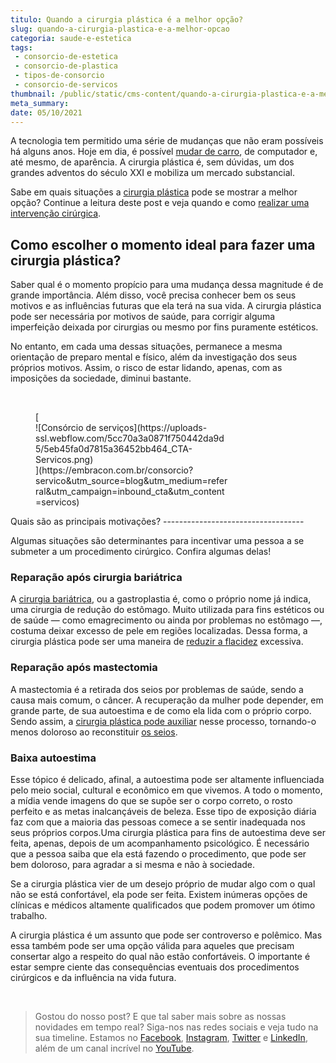 ```yaml
---
titulo: Quando a cirurgia plástica é a melhor opção?
slug: quando-a-cirurgia-plastica-e-a-melhor-opcao
categoria: saude-e-estetica
tags:
 - consorcio-de-estetica
 - consorcio-de-plastica
 - tipos-de-consorcio
 - consorcio-de-servicos
thumbnail: /public/static/cms-content/quando-a-cirurgia-plastica-e-a-melhor-opcao.jpg
meta_summary: 
date: 05/10/2021
---
```

A tecnologia tem permitido uma série de mudanças que não eram possíveis há alguns anos. Hoje em dia, é possível [mudar de carro](https://www.embracon.com.br/blog/confira-9-sinais-de-que-e-hora-de-trocar-de-carro), de computador e, até mesmo, de aparência. A cirurgia plástica é, sem dúvidas, um dos grandes adventos do século XXI e mobiliza um mercado substancial.

Sabe em quais situações a [cirurgia plástica](https://www.embracon.com.br/blog/por-que-fazer-um-consorcio-de-cirurgia-plastica) pode se mostrar a melhor opção? Continue a leitura deste post e veja quando e como [realizar uma intervenção cirúrgica](https://www.embracon.com.br/blog/saiba-quais-sao-as-cirurgias-plasticas-mais-realizadas-no-brasil).

Como escolher o momento ideal para fazer uma cirurgia plástica?
---------------------------------------------------------------

Saber qual é o momento propício para uma mudança dessa magnitude é de grande importância. Além disso, você precisa conhecer bem os seus motivos e as influências futuras que ela terá na sua vida. A cirurgia plástica pode ser necessária por motivos de saúde, para corrigir alguma imperfeição deixada por cirurgias ou mesmo por fins puramente estéticos.

No entanto, em cada uma dessas situações, permanece a mesma orientação de preparo mental e físico, além da investigação dos seus próprios motivos. Assim, o risco de estar lidando, apenas, com as imposições da sociedade, diminui bastante.

‍

<figure class="w-richtext-figure-type-image w-richtext-align-center" style="max-width:310px">[<div>![Consórcio de serviços](https://uploads-ssl.webflow.com/5cc70a3a0871f750442da9d5/5eb45fa0d7815a36452bb464_CTA-Servicos.png)</div>](https://embracon.com.br/consorcio?servico&utm_source=blog&utm_medium=referral&utm_campaign=inbound_cta&utm_content=servicos)</figure>Quais são as principais motivações?
-----------------------------------

Algumas situações são determinantes para incentivar uma pessoa a se submeter a um procedimento cirúrgico. Confira algumas delas!

### Reparação após cirurgia bariátrica

A [cirurgia bariátrica](https://www.embracon.com.br/blog/cirurgia-bariatrica-como-funciona-e-quem-pode-fazer), ou a gastroplastia é, como o próprio nome já indica, uma cirurgia de redução do estômago. Muito utilizada para fins estéticos ou de saúde — como emagrecimento ou ainda por problemas no estômago —, costuma deixar excesso de pele em regiões localizadas. Dessa forma, a cirurgia plástica pode ser uma maneira de [reduzir a flacidez](https://www.embracon.com.br/blog/saiba-quais-sao-os-principais-tipos-de-tratamentos-para-flacidez-corporal) excessiva.

### Reparação após mastectomia

A mastectomia é a retirada dos seios por problemas de saúde, sendo a causa mais comum, o câncer. A recuperação da mulher pode depender, em grande parte, de sua autoestima e de como ela lida com o próprio corpo. Sendo assim, a [cirurgia plástica pode auxiliar](https://www.embracon.com.br/blog/afinal-a-mamoplastia-e-estetica-ou-saude) nesse processo, tornando-o menos doloroso ao reconstituir [os seios](https://www.embracon.com.br/blog/4-coisas-que-voce-precisa-saber-antes-de-colocar-silicone).

### Baixa autoestima

Esse tópico é delicado, afinal, a autoestima pode ser altamente influenciada pelo meio social, cultural e econômico em que vivemos. A todo o momento, a mídia vende imagens do que se supõe ser o corpo correto, o rosto perfeito e as metas inalcançáveis de beleza. Esse tipo de exposição diária faz com que a maioria das pessoas comece a se sentir inadequada nos seus próprios corpos.Uma cirurgia plástica para fins de autoestima deve ser feita, apenas, depois de um acompanhamento psicológico. É necessário que a pessoa saiba que ela está fazendo o procedimento, que pode ser bem doloroso, para agradar a si mesma e não à sociedade.

Se a cirurgia plástica vier de um desejo próprio de mudar algo com o qual não se está confortável, ela pode ser feita. Existem inúmeras opções de clínicas e médicos altamente qualificados que podem promover um ótimo trabalho.

A cirurgia plástica é um assunto que pode ser controverso e polêmico. Mas essa também pode ser uma opção válida para aqueles que precisam consertar algo a respeito do qual não estão confortáveis. O importante é estar sempre ciente das consequências eventuais dos procedimentos cirúrgicos e da influência na vida futura.

‍

> Gostou do nosso post? E que tal saber mais sobre as nossas novidades em tempo real? Siga-nos nas redes sociais e veja tudo na sua timeline. Estamos no [Facebook](https://www.facebook.com/embracon/), [Instagram](https://www.instagram.com/embraconoficial/), [Twitter](https://twitter.com/embracon) e [LinkedIn](https://www.linkedin.com/company/1018875/), além de um canal incrível no [YouTube](https://www.youtube.com/channel/UCL-Y0mv9zc73Iek48NLUBzQ).

‍
